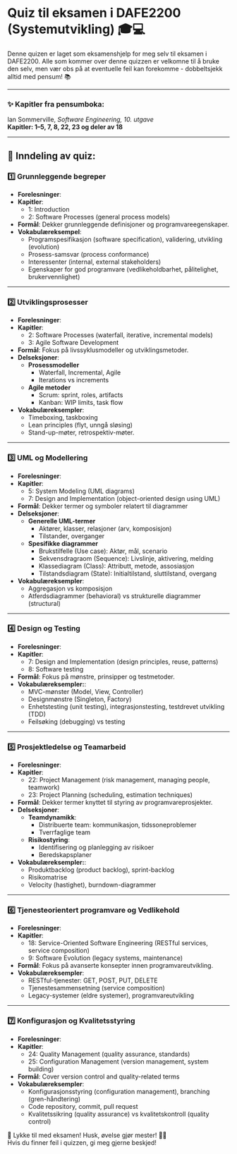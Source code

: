 # Quiz til eksamen i DAFE2200 (Systemutvikling) 🎓💻

Denne quizen er laget som eksamenshjelp for meg selv til eksamen i DAFE2200.
Alle som kommer over denne quizzen er velkomne til å bruke den selv,
men vær obs på at eventuelle feil kan forekomme - dobbeltsjekk alltid med pensum! 📚

---

### ✨ Kapitler fra pensumboka:
Ian Sommerville, *Software Engineering, 10. utgave*  
**Kapitler: 1–5, 7, 8, 22, 23 og deler av 18**

---

## 📂 Inndeling av quiz:
### 1️⃣ **Grunnleggende begreper**
   - **Forelesninger**:
   - **Kapitler**:
     - 1: Introduction
     - 2: Software Processes (general process models)
   - **Formål**: Dekker grunnleggende definisjoner og programvareegenskaper.
   - **Vokabulæreksempel**:
     - Programspesifikasjon (software specification), validering, utvikling (evolution)
     - Prosess-samsvar (process conformance)
     - Interessenter (internal, external stakeholders)
     - Egenskaper for god programvare (vedlikeholdbarhet, pålitelighet, brukervennlighet)

---

### 2️⃣ **Utviklingsprosesser**
   - **Forelesninger**:
   - **Kapitler**:
     - 2: Software Processes (waterfall, iterative, incremental models)
     - 3: Agile Software Development
   - **Formål**: Fokus på livssyklusmodeller og utviklingsmetoder.
   - **Delseksjoner**:
     - **Prosessmodeller**
       - Waterfall, Incremental, Agile
       - Iterations vs increments
     - **Agile metoder**
       - Scrum: sprint, roles, artifacts
       - Kanban: WIP limits, task flow
   - **Vokabulæreksempler**:
     - Timeboxing, taskboxing
     - Lean principles (flyt, unngå sløsing)
     - Stand-up-møter, retrospektiv-møter.

---

### 3️⃣ **UML og Modellering**
   - **Forelesninger**:
   - **Kapitler**:
     - 5: System Modeling (UML diagrams)
     - 7: Design and Implementation (object-oriented design using UML)
   - **Formål**: Dekker termer og symboler relatert til diagrammer
   - **Delseksjoner**:
     - **Generelle UML-termer**
       - Aktører, klasser, relasjoner (arv, komposisjon)
       - Tilstander, overganger
     - **Spesifikke diagrammer**
       - Brukstilfelle (Use case): Aktør, mål, scenario
       - Sekvensdragraom (Sequence): Livslinje, aktivering, melding
       - Klassediagram (Class): Attributt, metode, assosiasjon
       - Tilstandsdiagram (State): Initialtilstand, sluttilstand, overgang
   - **Vokabulæreksempler**:
     - Aggregasjon vs komposisjon
     - Atferdsdiagrammer (behavioral) vs strukturelle diagrammer (structural)

---

### 4️⃣ **Design og Testing**
   - **Forelesninger**:
   - **Kapitler**:
     - 7: Design and Implementation (design principles, reuse, patterns)
     - 8: Software testing
   - **Formål**: Fokus på mønstre, prinsipper og testmetoder.
   - **Vokabulæreksempler:**:
     - MVC-mønster (Model, View, Controller)
     - Designmønstre (Singleton, Factory)
     - Enhetstesting (unit testing), integrasjonstesting, testdrevet utvikling (TDD)
     - Feilsøking (debugging) vs testing

---

### 5️⃣ **Prosjektledelse og Teamarbeid**
   - **Forelesninger**:
   - **Kapitler**:
     - 22: Project Management (risk management, managing people, teamwork)
     - 23: Project Planning (scheduling, estimation techniques)
   - **Formål**: Dekker termer knyttet til styring av programvareprosjekter.
   - **Delseksjoner**:
     - **Teamdynamikk**:
       - Distribuerte team: kommunikasjon, tidssoneproblemer
       - Tverrfaglige team
     - **Risikostyring**:
       - Identifisering og planlegging av risikoer
       - Beredskapsplaner
   - **Vokabulæreksempler:**:
     - Produktbacklog (product backlog), sprint-backlog
     - Risikomatrise
     - Velocity (hastighet), burndown-diagrammer

---

### 6️⃣ **Tjenesteorientert programvare og Vedlikehold**
   - **Forelesninger**:
   - **Kapitler**:
     - 18: Service-Oriented Software Engineering (RESTful services, service composition)
     - 9: Software Evolution (legacy systems, maintenance)
   - **Formål**: Fokus på avanserte konsepter innen programvareutvikling.
   - **Vokabulæreksempler**:
     - RESTful-tjenester: GET, POST, PUT, DELETE
     - Tjenestesammensetning (service composition)
     - Legacy-systemer (eldre systemer), programvareutvikling

---

### 7️⃣ **Konfigurasjon og Kvalitetsstyring**
   - **Forelesninger**:
   - **Kapitler**:
     - 24: Quality Management (quality assurance, standards)
     - 25: Configuration Management (version management, system building)
   - **Formål**: Cover version control and quality-related terms
   - **Vokabulæreksempler**:
     - Konfigurasjonsstyring (configuration management), branching (gren-håndtering)
     - Code repository, commit, pull request
     - Kvalitetssikring (quality assurance) vs kvalitetskontroll (quality control)

🎉 Lykke til med eksamen! Husk, øvelse gjør mester! 🚀📖  
Hvis du finner feil i quizzen, gi meg gjerne beskjed!
